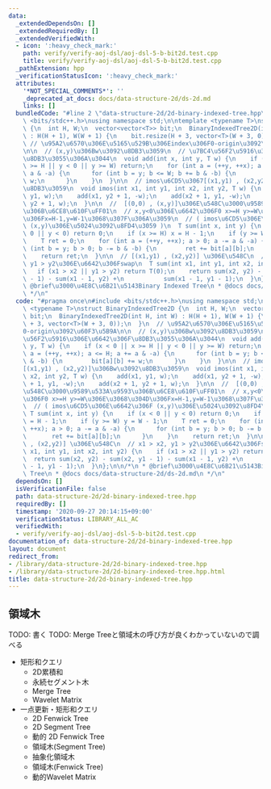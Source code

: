 ```yaml
---
data:
  _extendedDependsOn: []
  _extendedRequiredBy: []
  _extendedVerifiedWith:
  - icon: ':heavy_check_mark:'
    path: verify/verify-aoj-dsl/aoj-dsl-5-b-bit2d.test.cpp
    title: verify/verify-aoj-dsl/aoj-dsl-5-b-bit2d.test.cpp
  _pathExtension: hpp
  _verificationStatusIcon: ':heavy_check_mark:'
  attributes:
    '*NOT_SPECIAL_COMMENTS*': ''
    _deprecated_at_docs: docs/data-structure-2d/ds-2d.md
    links: []
  bundledCode: "#line 2 \"data-structure-2d/2d-binary-indexed-tree.hpp\"\n#include\
    \ <bits/stdc++.h>\nusing namespace std;\n\ntemplate <typename T>\nstruct BinaryIndexedTree2D\
    \ {\n  int H, W;\n  vector<vector<T>> bit;\n  BinaryIndexedTree2D(int H, int W)\
    \ : H(H + 1), W(W + 1) {\n    bit.resize(H + 3, vector<T>(W + 3, 0));\n  }\n \
    \ // \u95A2\u6570\u306E\u5165\u529B\u306Eindex\u306F0-origin\u3092\u60F3\u5B9A\
    \n\n  // (x,y)\u306Bw\u3092\u8DB3\u3059\n  // \u7BC4\u56F2\u5916\u306E\u6642\u306F\
    \u8DB3\u3055\u306A\u3044\n  void add(int x, int y, T w) {\n    if (x < 0 || x\
    \ >= H || y < 0 || y >= W) return;\n    for (int a = (++y, ++x); a <= H; a +=\
    \ a & -a) {\n      for (int b = y; b <= W; b += b & -b) {\n        bit[a][b] +=\
    \ w;\n      }\n    }\n  }\n\n  // imos\u6CD5\u3067[(x1,y1) , (x2,y2)]\u306Bw\u3092\
    \u8DB3\u3059\n  void imos(int x1, int y1, int x2, int y2, T w) {\n    add(x1,\
    \ y1, w);\n    add(x1, y2 + 1, -w);\n    add(x2 + 1, y1, -w);\n    add(x2 + 1,\
    \ y2 + 1, w);\n  }\n\n  //  [(0,0) , (x,y)]\u306E\u548C\u3000\u9589\u533A\u9593\
    \u306B\u6CE8\u610F\uFF01\n  // x,y<0\u306E\u6642\u306F0 x>=H y>=W\u306E\u3068\u304D\
    \u306Fx=H-1,y=W-1\u3068\u307F\u306A\u3059\n  // ( imos\u6CD5\u306E\u6642\u306F\
    \ (x,y)\u306E\u5024\u3092\u8FD4\u3059 )\n  T sum(int x, int y) {\n    if (x <\
    \ 0 || y < 0) return 0;\n    if (x >= H) x = H - 1;\n    if (y >= W) y = W - 1;\n\
    \    T ret = 0;\n    for (int a = (++y, ++x); a > 0; a -= a & -a) {\n      for\
    \ (int b = y; b > 0; b -= b & -b) {\n        ret += bit[a][b];\n      }\n    }\n\
    \    return ret;\n  }\n\n  // [(x1,y1) , (x2,y2)] \u306E\u548C\n  // x1 > x2,\
    \ y1 > y2\u306E\u6642\u306Fswap\n  T sum(int x1, int y1, int x2, int y2) {\n \
    \   if (x1 > x2 || y1 > y2) return T(0);\n    return sum(x2, y2) - sum(x2, y1\
    \ - 1) - sum(x1 - 1, y2) +\n           sum(x1 - 1, y1 - 1);\n  }\n};\n\n/*\n *\
    \ @brief\u3000\u4E8C\u6B21\u5143Binary Indexed Tree\n * @docs docs/data-structure-2d/ds-2d.md\n\
    \ */\n"
  code: "#pragma once\n#include <bits/stdc++.h>\nusing namespace std;\n\ntemplate\
    \ <typename T>\nstruct BinaryIndexedTree2D {\n  int H, W;\n  vector<vector<T>>\
    \ bit;\n  BinaryIndexedTree2D(int H, int W) : H(H + 1), W(W + 1) {\n    bit.resize(H\
    \ + 3, vector<T>(W + 3, 0));\n  }\n  // \u95A2\u6570\u306E\u5165\u529B\u306Eindex\u306F\
    0-origin\u3092\u60F3\u5B9A\n\n  // (x,y)\u306Bw\u3092\u8DB3\u3059\n  // \u7BC4\
    \u56F2\u5916\u306E\u6642\u306F\u8DB3\u3055\u306A\u3044\n  void add(int x, int\
    \ y, T w) {\n    if (x < 0 || x >= H || y < 0 || y >= W) return;\n    for (int\
    \ a = (++y, ++x); a <= H; a += a & -a) {\n      for (int b = y; b <= W; b += b\
    \ & -b) {\n        bit[a][b] += w;\n      }\n    }\n  }\n\n  // imos\u6CD5\u3067\
    [(x1,y1) , (x2,y2)]\u306Bw\u3092\u8DB3\u3059\n  void imos(int x1, int y1, int\
    \ x2, int y2, T w) {\n    add(x1, y1, w);\n    add(x1, y2 + 1, -w);\n    add(x2\
    \ + 1, y1, -w);\n    add(x2 + 1, y2 + 1, w);\n  }\n\n  //  [(0,0) , (x,y)]\u306E\
    \u548C\u3000\u9589\u533A\u9593\u306B\u6CE8\u610F\uFF01\n  // x,y<0\u306E\u6642\
    \u306F0 x>=H y>=W\u306E\u3068\u304D\u306Fx=H-1,y=W-1\u3068\u307F\u306A\u3059\n\
    \  // ( imos\u6CD5\u306E\u6642\u306F (x,y)\u306E\u5024\u3092\u8FD4\u3059 )\n \
    \ T sum(int x, int y) {\n    if (x < 0 || y < 0) return 0;\n    if (x >= H) x\
    \ = H - 1;\n    if (y >= W) y = W - 1;\n    T ret = 0;\n    for (int a = (++y,\
    \ ++x); a > 0; a -= a & -a) {\n      for (int b = y; b > 0; b -= b & -b) {\n \
    \       ret += bit[a][b];\n      }\n    }\n    return ret;\n  }\n\n  // [(x1,y1)\
    \ , (x2,y2)] \u306E\u548C\n  // x1 > x2, y1 > y2\u306E\u6642\u306Fswap\n  T sum(int\
    \ x1, int y1, int x2, int y2) {\n    if (x1 > x2 || y1 > y2) return T(0);\n  \
    \  return sum(x2, y2) - sum(x2, y1 - 1) - sum(x1 - 1, y2) +\n           sum(x1\
    \ - 1, y1 - 1);\n  }\n};\n\n/*\n * @brief\u3000\u4E8C\u6B21\u5143Binary Indexed\
    \ Tree\n * @docs docs/data-structure-2d/ds-2d.md\n */\n"
  dependsOn: []
  isVerificationFile: false
  path: data-structure-2d/2d-binary-indexed-tree.hpp
  requiredBy: []
  timestamp: '2020-09-27 20:14:15+09:00'
  verificationStatus: LIBRARY_ALL_AC
  verifiedWith:
  - verify/verify-aoj-dsl/aoj-dsl-5-b-bit2d.test.cpp
documentation_of: data-structure-2d/2d-binary-indexed-tree.hpp
layout: document
redirect_from:
- /library/data-structure-2d/2d-binary-indexed-tree.hpp
- /library/data-structure-2d/2d-binary-indexed-tree.hpp.html
title: data-structure-2d/2d-binary-indexed-tree.hpp
---
```

## 領域木

TODO: 書く
TODO: Merge Treeと領域木の呼び方が良くわかっていないので調べる

- 矩形和クエリ
  - 2D累積和
  - 永続セグメント木
  - Merge Tree
  - Wavelet Matrix
- 一点更新・矩形和クエリ
  - 2D Fenwick Tree
  - 2D Segment Tree
  - 動的 2D Fenwick Tree
  - 領域木(Segment Tree)
  - 抽象化領域木
  - 領域木(Fenwick Tree)
  - 動的Wavelet Matrix
